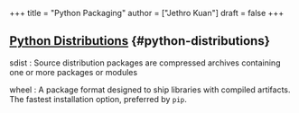 +++
title = "Python Packaging"
author = ["Jethro Kuan"]
draft = false
+++

## [Python Distributions](https://packaging.python.org/tutorials/installing-packages/#id19) {#python-distributions}

sdist
: Source distribution packages are compressed archives containing one or more packages or modules

wheel
: A package format designed to ship libraries with compiled artifacts. The fastest installation option, preferred by `pip`.